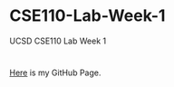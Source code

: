 # CSE110-Lab-Week-1
UCSD CSE110 Lab Week 1
#

[Here](https://cbj99.github.io/CSE110-Lab-Week-1/) is my GitHub Page.
